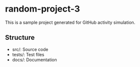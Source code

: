 
# random-project-3

This is a sample project generated for GitHub activity simulation.

## Structure
- src/: Source code
- tests/: Test files
- docs/: Documentation
